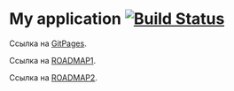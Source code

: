 # My application    [![Build Status](https://travis-ci.org/ZloyRob/Kondratenkov_Vadim.svg?branch=master)](https://travis-ci.org/ZloyRob/Kondratenkov_Vadim)
Ссылка на [GitPages](https://zloyrob.github.io/Kondratenkov_Vadim/).

Ссылка на [ROADMAP1](./ROADMAP1.md).

Ссылка на [ROADMAP2](./ROADMAP2.md).

